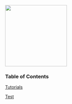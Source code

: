 <img src="https://raw.githubusercontent.com/OWASP/railsgoat/master/app/assets/images/railsgoat.png" align="center" height="200" width="200" >

### Table of Contents

[Tutorials](./tutorials)

[Test](./test/sample)